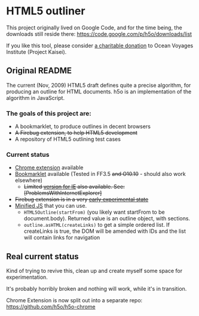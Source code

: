 # HTML5 outliner #

This project originally lived on Google Code, and for the time being, 
the downloads still reside there: https://code.google.com/p/h5o/downloads/list

If you like this tool, please consider [a charitable donation](https://www.ammado.com/community/112794) to Ocean Voyages Institute (Project Kaisei).

## Original README ##

The current (Nov, 2009) HTML5 draft defines quite a precise algorithm, for producing an outline for HTML documents. h5o is an implementation of the algorithm in JavaScript.

### The goals of this project are: ###

* A bookmarklet, to produce outlines in decent browsers
* ~~A Firebug extension, to help HTML5 development~~
* A repository of HTML5 outlining test cases

### Current status ###

* [Chrome extension](https://chrome.google.com/extensions/detail/afoibpobokebhgfnknfndkgemglggomo) available
* [Bookmarklet](http://code.google.com/p/h5o/downloads/list) available (Tested in FF3.5 ~~and O10.10~~ - should also work elsewhere)
  - ~~Limited [version for IE](http://h5o.googlecode.com/files/bookmarklet.for.ie.html) also available. See: [ProblemsWithInternetExplorer]~~
* ~~Firebug extension is in a very [early experimental state](http://code.google.com/p/h5o/downloads/list)~~
* [Minified JS](http://code.google.com/p/h5o/downloads/list) that you can use.
  - `HTML5Outline(startFrom)` (you likely want startFrom to be document.body). Returned value is an outline object, with sections.
  - `outline.asHTML(createLinks)` to get a simple ordered list. If createLinks is true, the DOM will be amended with IDs and the list will contain links for navigation

## Real current status ##

Kind of trying to revive this, clean up and create myself some space for experimentation.

It's probably horribly broken and nothing will work, while it's in transition.

Chrome Extension is now split out into a separate repo: https://github.com/h5o/h5o-chrome
